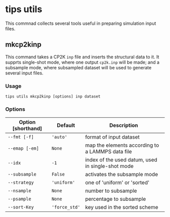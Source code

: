 # tips utils

This commnad collects several tools useful in preparing simulation input files.

## mkcp2kinp

This command takes a CP2K `inp` file and inserts the structural data to it. It
supprts single-shot mode, where one output `cp2k.inp` will be made; and a
subsample mode, where subsampled dataset will be used to generate several input
files.

### Usage
```
tips utils mkcp2kinp [options] inp dataset
```

### Options

| Option [shorthand] | Default       | Description                                       |
|--------------------|---------------|---------------------------------------------------|
| `--fmt [-f]`       | `'auto'`      | format of input dataset                           |
| `--emap [-em]`     | `None`        | map the elements according to a LAMMPS data file  |
| `--idx`            | `-1`          | index of the used datum, used in single-shot mode |
| `--subsample`      | `False`       | activates the subsample mode                      |
| `--strategy`       | `'uniform'`   | one of 'uniform' or 'sorted'                      |
| `--nsample`        | `None`        | number to subsample                               |
| `--psample`        | `None`        | percentage to subsample                           |
| `--sort-Key`       | `'force_std'` | key used in the sorted scheme                     |

